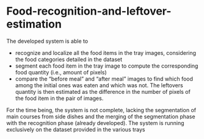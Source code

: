 # Food-recognition-and-leftover-estimation
The developed system is able to
- recognize and localize all the food items in the tray images, considering the food categories detailed in the dataset
- segment each food item in the tray image to compute the corresponding food quantity (i.e., amount of pixels)
- compare the “before meal” and “after meal” images to find which food among the initial ones was eaten and which was not. The 
leftovers quantity is then estimated as the difference in the number of pixels of the food item in the pair of 
images.

For the time being, the system is not complete, lacking the segmentation of main courses from side dishes and the merging of the segmentation phase with the recognition phase (already developed). The system is running exclusively on the dataset provided in the various trays
